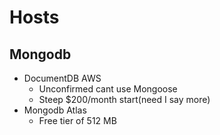 # Hosts

## Mongodb

- DocumentDB AWS
  + Unconfirmed cant use Mongoose
  + Steep $200/month start(need I say more)
- Mongodb Atlas
  - Free tier of 512 MB